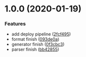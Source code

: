 # 1.0.0 (2020-01-19)


### Features

* add deploy pipeline ([2fcf495](https://github.com/luckyscript/json_formater/commit/2fcf49520b4dd47c3506fe61b66c26c26a1f8c68))
* format finish ([093de0a](https://github.com/luckyscript/json_formater/commit/093de0a4931910b49e6cfe9aad1d3b05a34dbeb9))
* generator finish ([0f3cbc3](https://github.com/luckyscript/json_formater/commit/0f3cbc3ce058d29ee0bff61f819f048053cc24b4))
* parser finish ([bb42855](https://github.com/luckyscript/json_formater/commit/bb42855b83e3d40100ff4266b280f7dda46f509a))
